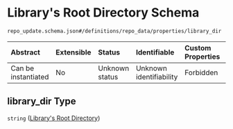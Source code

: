 # Library's Root Directory Schema

```txt
repo_update.schema.json#/definitions/repo_data/properties/library_dir
```



| Abstract            | Extensible | Status         | Identifiable            | Custom Properties | Additional Properties | Access Restrictions | Defined In                                                                           |
| :------------------ | :--------- | :------------- | :---------------------- | :---------------- | :-------------------- | :------------------ | :----------------------------------------------------------------------------------- |
| Can be instantiated | No         | Unknown status | Unknown identifiability | Forbidden         | Allowed               | none                | [repo-update.schema.json*](docs/repo-update.schema.json "open original schema") |

## library_dir Type

`string` ([Library's Root Directory](repo-update-definitions-git-repository-properties-librarys-root-directory.md))
